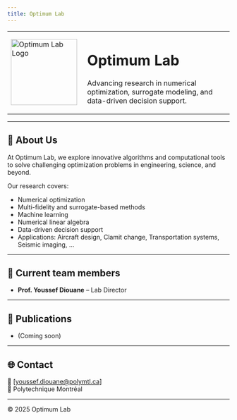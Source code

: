 ```yaml
---
title: Optimum Lab
---
```


<!-- Logo on the left with lab name -->
<table>
  <tr>
    <td>
      <img src="assets/images/Logo Optimum Lab - Polytechnique Montréal.png" alt="Optimum Lab Logo" width="150">
    </td>
    <td style="vertical-align: middle; padding-left: 15px;">
      <h1>Optimum Lab</h1>
      <p>Advancing research in numerical optimization, surrogate modeling, and data-driven decision support.</p>
    </td>
  </tr>
</table>

---

## 🔬 About Us  
At Optimum Lab, we explore innovative algorithms and computational tools to solve challenging optimization problems in engineering, science, and beyond.  

Our research covers:  

- Numerical optimization
- Multi-fidelity and surrogate-based methods  
- Machine learning
- Numerical linear algebra 
- Data-driven decision support
- Applications: Aircraft design, Clamit change, Transportation systems, Seismic imaging, ...

---

## 👥 Current team members  
- **Prof. Youssef Diouane** – Lab Director  

---

## 📄 Publications  
- (Coming soon)

---

## 🌐 Contact  
📧 [youssef.diouane@polymtl.ca]  
📍 Polytechnique Montréal  

---

© 2025 Optimum Lab
